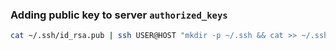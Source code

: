 ### Adding public key to server ``authorized_keys`` 

```bash
cat ~/.ssh/id_rsa.pub | ssh USER@HOST "mkdir -p ~/.ssh && cat >> ~/.ssh/authorized_keys"
```

